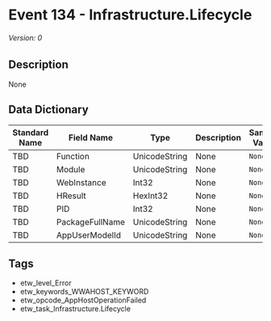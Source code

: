 # Event 134 - Infrastructure.Lifecycle
###### Version: 0

## Description
None

## Data Dictionary
|Standard Name|Field Name|Type|Description|Sample Value|
|---|---|---|---|---|
|TBD|Function|UnicodeString|None|`None`|
|TBD|Module|UnicodeString|None|`None`|
|TBD|WebInstance|Int32|None|`None`|
|TBD|HResult|HexInt32|None|`None`|
|TBD|PID|Int32|None|`None`|
|TBD|PackageFullName|UnicodeString|None|`None`|
|TBD|AppUserModelId|UnicodeString|None|`None`|

## Tags
* etw_level_Error
* etw_keywords_WWAHOST_KEYWORD
* etw_opcode_AppHostOperationFailed
* etw_task_Infrastructure.Lifecycle
